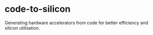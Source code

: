 # code-to-silicon
Generating hardware accelerators from code for better efficiency and silicon utilisation.
